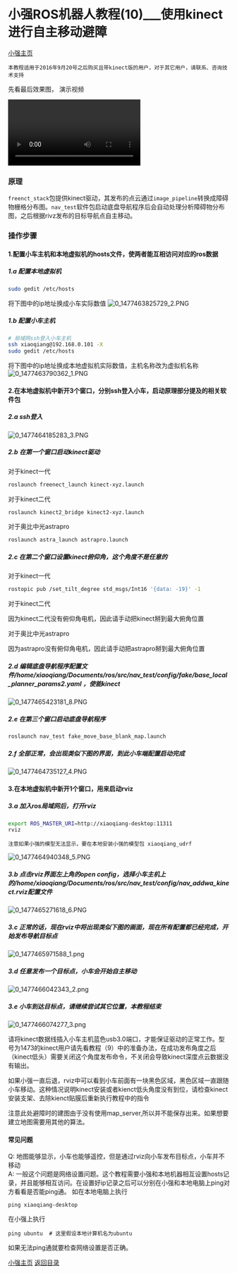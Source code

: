 # 小强ROS机器人教程(10)___使用kinect进行自主移动避障<br>
[小强主页](https://www.bwbot.org/products/xiaoqiang-4-pro)

`本教程适用于2016年9月20号之后购买且带kinect版的用户，对于其它用户，请联系、咨询技术支持`

先看最后效果图，
演示视频

<video src="http://www.bwbot.org/static/video/obj3.mp4" style="max-width:100%;" controls></video>

### 原理

`freenct_stack`包提供kinect驱动，其发布的点云通过`image_pipeline`转换成障碍物栅格分布图。`nav_test`软件包启动底盘导航程序后会自动处理分析障碍物分布图，之后根据rivz发布的目标导航点自主移动。

### 操作步骤

#### 1.配置小车主机和本地虚拟机的hosts文件，使两者能互相访问对应的ros数据

##### 1.a  配置本地虚拟机

```bash
sudo gedit /etc/hosts
```

将下图中的ip地址换成小车实际数值
![0_1477463825729_2.PNG](http://community.bwbot.org/uploads/files/1477463844578-2-resized.png) 

##### 1.b  配置小车主机

```bash
# 局域网ssh登入小车主机
ssh xiaoqiang@192.168.0.101 -X
sudo gedit /etc/hosts
```

将下图中的ip地址换成本地虚拟机实际数值，主机名称改为虚拟机名称
![0_1477463790362_1.PNG](http://community.bwbot.org/uploads/files/1477463810294-1-resized.png)

#### 2.在本地虚拟机中新开3个窗口，分别ssh登入小车，启动原理部分提及的相关软件包

##### 2.a  ssh登入

![0_1477464185283_3.PNG](http://community.bwbot.org/uploads/files/1477464204016-3-resized.png)

##### 2.b  在第一个窗口启动kinect驱动

对于kinect一代

```bash
roslaunch freenect_launch kinect-xyz.launch
```

对于kinect二代

```bash
roslaunch kinect2_bridge kinect2-xyz.launch
```

对于奥比中光astrapro

```bash
roslaunch astra_launch astrapro.launch
```

##### 2.c  在第二个窗口设置kinect俯仰角，这个角度不是任意的

对于kinect一代

```bash
rostopic pub /set_tilt_degree std_msgs/Int16 '{data: -19}' -1
```

对于kinect二代

因为kinect二代没有俯仰角电机，因此请手动把kinect掰到最大俯角位置

对于奥比中光astrapro

因为astrapro没有俯仰角电机，因此请手动把astrapro掰到最大俯角位置

##### 2.d  编辑底盘导航程序配置文件/home/xiaoqiang/Documents/ros/src/nav_test/config/fake/base_local_planner_params2.yaml ，使能kinect

![0_1477465423181_8.PNG](http://community.bwbot.org/uploads/files/1477465442023-8-resized.png)

##### 2.e  在第三个窗口启动底盘导航程序

```bash
roslaunch nav_test fake_move_base_blank_map.launch
```

##### 2.f  全部正常，会出现类似下图的界面，到此小车端配置启动完成

![0_1477464735127_4.PNG](http://community.bwbot.org/uploads/files/1477464756370-4-resized.png)

#### 3.在本地虚拟机中新开1个窗口，用来启动rviz

##### 3.a  加入ros局域网后，打开rviz

```bash
export ROS_MASTER_URI=http://xiaoqiang-desktop:11311
rviz
```

`注意如果小强的模型无法显示，要在本地安装小强的模型包 xiaoqiang_udrf`

![0_1477464940348_5.PNG](http://community.bwbot.org/uploads/files/1477464958657-5.png)

##### 3.b  点击rviz界面左上角的open config，选择小车主机上的/home/xiaoqiang/Documents/ros/src/nav_test/config/nav_addwa_kinect.rviz配置文件

![0_1477465271618_6.PNG](http://community.bwbot.org/uploads/files/1477465290430-6-resized.png)

##### 3.c  正常的话，现在rviz中将出现类似下图的画面，现在所有配置都已经完成，开始发布导航目标点

![0_1477465971588_1.png](http://community.bwbot.org/uploads/files/1477465990863-1-resized.png)

##### 3.d 任意发布一个目标点，小车会开始自主移动

![0_1477466042343_2.png](http://community.bwbot.org/uploads/files/1477466062150-2-resized.png)

##### 3.e 小车到达目标点，请继续尝试其它位置，本教程结束

![0_1477466074277_3.png](http://community.bwbot.org/uploads/files/1477466104504-3-resized.png)

请将kinect数据线插入小车主机蓝色usb3.0端口，才能保证驱动的正常工作。型号为1473的kinect用户请先看教程（9）中的准备办法，在成功发布角度之后（kinect低头）需要关闭这个角度发布命令，不关闭会导致kinect深度点云数据没有输出。

如果小强一直后退，rviz中可以看到小车前面有一块黑色区域，黑色区域一直跟随小车移动。这种情况说明kinect安装或者kienct低头角度没有到位，请检查kinect安装支架、去除kienct贴膜后重新执行教程中的指令

注意此处避障时的建图由于没有使用map_server,所以并不能保存出来。如果想要建立地图需要用其他的算法。

#### 常见问题

Q: 地图能够显示，小车也能够遥控，但是通过rviz向小车发布目标点，小车并不移动<br>A: 一般这个问题是网络设置问题。这个教程需要小强和本地机器相互设置hosts记录，并且能够相互访问。在设置好ip记录之后可以分别在小强和本地电脑上ping对方看看是否能ping通。
如在本地电脑上执行
```
ping xiaoqiang-desktop
```
在小强上执行
```
ping ubuntu  # 这里假设本地计算机名为ubuntu
```
如果无法ping通就要检查网络设置是否正确。



[小强主页](https://www.bwbot.org/products/xiaoqiang-4-pro)
[返回目录](https://community.bwbot.org/topic/110)
